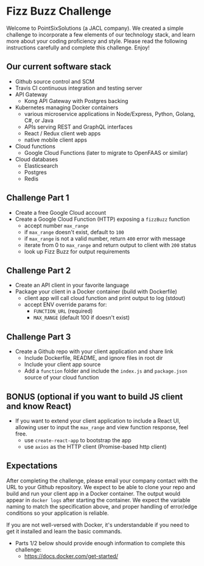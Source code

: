 # Fizz Buzz Challenge
Welcome to PointSixSolutions (a JACL company). We created a simple challenge to incorporate a few elements of our technology stack, and learn more about your coding proficiency and style. Please read the following instructions carefully and complete this challenge. Enjoy!

## Our current software stack
 * Github source control and SCM
 * Travis CI continuous integration and testing server
 * API Gateway
   * Kong API Gateway with Postgres backing
 * Kubernetes managing Docker containers
   * various microservice applications in Node/Express, Python, Golang, C#, or Java
   * APIs serving REST and GraphQL interfaces
   * React / Redux client web apps
   * native mobile client apps
 * Cloud functions
   * Google Cloud Functions (later to migrate to OpenFAAS or similar)
 * Cloud databases
   * Elasticsearch
   * Postgres
   * Redis

## Challenge Part 1
 * Create a free Google Cloud account
 * Create a Google Cloud Function (HTTP) exposing a `fizzBuzz` function
   * accept number `max_range`
   * if `max_range` doesn't exist, default to `100`
   * if `max_range` is not a valid number, return `400` error with message
   * iterate from 0 to `max_range` and return output to client with `200` status
   * look up Fizz Buzz for output requirements

## Challenge Part 2
 * Create an API client in your favorite language
 * Package your client in a Docker container (build with Dockerfile)
   * client app will call cloud function and print output to log (stdout)
   * accept ENV override params for:
     * `FUNCTION_URL` (required)
     * `MAX_RANGE` (default 100 if doesn't exist)

## Challenge Part 3
 * Create a Github repo with your client application and share link
   * Include Dockerfile, README, and ignore files in root dir
   * Include your client app source
   * Add a `function` folder and include the `index.js` and `package.json` source of your cloud function

## BONUS (optional if you want to build JS client and know React)
 * If you want to extend your client application to include a React UI, allowing user to input the `max_range` and view function response, feel free. 
   * use `create-react-app` to bootstrap the app
   * use `axios` as the HTTP client (Promise-based http client)

## Expectations
After completing the challenge, please email your company contact with the URL to your Github repository. We expect to be able to clone your repo and build and run your client app in a Docker container. The output would appear in `docker logs` after starting the container. We expect the variable naming to match the specification above, and proper handling of error/edge conditions so your application is reliable.

If you are not well-versed with Docker, it's understandable if you need to get it installed and learn the basic commands. 
 * Parts 1/2 below should provide enough information to complete this challenge:
   * https://docs.docker.com/get-started/
